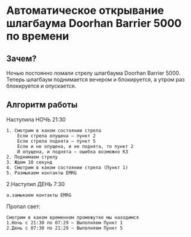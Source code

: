 Автоматическое открывание шлагбаума Doorhan Barrier 5000 по времени
===================================================================

Зачем?
----------
Ночью постоянно ломали стрелу шлагбаума Doorhan Barrier 5000.
Теперь шлагбаум поднимается вечером и блокируется, а утром раз блокируется
и опускается.

Алгоритм работы
---------------
Наступила НОЧЬ 21:30

	1. Смотрим в каком состоянии стрела
		Если стрела опущена – пункт 2
		Если стрела поднята – пункт 5
		Если и не опущена, и не поднята, то пункт 2
		И опущена, и поднята – ошибка возможно КЗ
	2. Поднимаем стрелу 
	3. Ждем 10 секунд
	4. Смотрим в каком состоянии стрела (Пункт 1)
	5. Размыкаем контакты EMRG 
2.Наступил ДЕНЬ 7:30

	a.замыкаем контакты EMRG 

Пропал свет:

	Смотрим в каком временном промежутке мы находимся 
	1.Ночь с 21:30 по 07:29 – Выполняем Пункт 1  
	2.День c 07:30 по 21:29 – Выполняем Пункт 5

